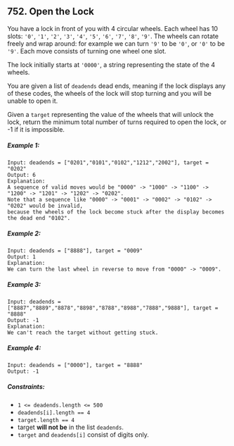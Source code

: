 ## 752. Open the Lock

You have a lock in front of you with 4 circular wheels. Each wheel has 10 slots: ```'0'```, ```'1'```, ```'2'```, ```'3'```, ```'4'```, ```'5'```, ```'6'```, ```'7'```, ```'8'```, ```'9'```. The wheels can rotate freely and wrap around: for example we can turn ```'9'``` to be ```'0'```, or ```'0'``` to be ```'9'```. Each move consists of turning one wheel one slot.

The lock initially starts at ```'0000'```, a string representing the state of the 4 wheels.

You are given a list of ```deadends``` dead ends, meaning if the lock displays any of these codes, the wheels of the lock will stop turning and you will be unable to open it.

Given a ```target``` representing the value of the wheels that will unlock the lock, return the minimum total number of turns required to open the lock, or -1 if it is impossible.

##### Example 1:
```
Input: deadends = ["0201","0101","0102","1212","2002"], target = "0202"
Output: 6
Explanation:
A sequence of valid moves would be "0000" -> "1000" -> "1100" -> "1200" -> "1201" -> "1202" -> "0202".
Note that a sequence like "0000" -> "0001" -> "0002" -> "0102" -> "0202" would be invalid,
because the wheels of the lock become stuck after the display becomes the dead end "0102".
```
##### Example 2:
```
Input: deadends = ["8888"], target = "0009"
Output: 1
Explanation:
We can turn the last wheel in reverse to move from "0000" -> "0009".
```
##### Example 3:
```
Input: deadends = ["8887","8889","8878","8898","8788","8988","7888","9888"], target = "8888"
Output: -1
Explanation:
We can't reach the target without getting stuck.
```
##### Example 4:
```
Input: deadends = ["0000"], target = "8888"
Output: -1
```

##### Constraints:

* ```1 <= deadends.length <= 500```
* ```deadends[i].length == 4```
* ```target.length == 4```
* target **will not be** in the list ```deadends```.
* ```target``` and ```deadends[i]``` consist of digits only.